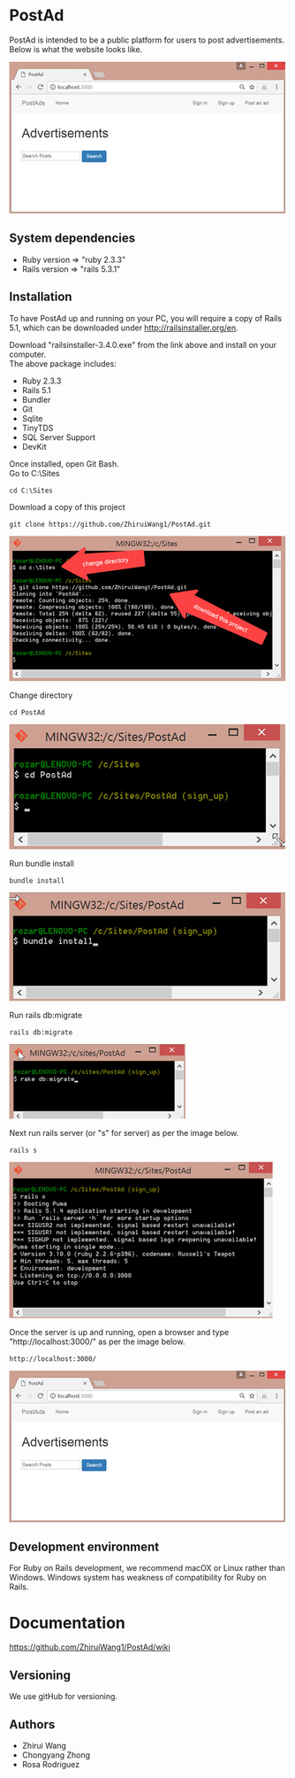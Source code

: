 # PostAd

PostAd is intended to be a public platform for users to post advertisements. <br />
Below is what the website looks like.

![Alt text](https://github.com/rozar17/proj2/blob/master/img/1.%20index.jpg?raw=true "Optional Title") <br />



## System dependencies

* Ruby version 		=>		"ruby 2.3.3"
* Rails version 	=>		"rails 5.3.1"



## Installation
To have PostAd up and running on your PC, you will require a copy of Rails 5.1, which can be downloaded under http://railsinstaller.org/en. <br />

Download "railsinstaller-3.4.0.exe" from the link above and install on your computer. <br />
The above package includes:
*	Ruby 2.3.3
*	Rails 5.1
*	Bundler
*	Git
*	Sqlite
*	TinyTDS
*	SQL Server Support
*	DevKit


Once installed, open Git Bash. <br />
Go to C:\Sites
```
cd C:\Sites
```


Download a copy of this project
```
git clone https://github.com/ZhiruiWang1/PostAd.git
```
![Alt text](https://github.com/rozar17/proj2/blob/master/img/2.%20gitBash_download.jpg?raw=true "Optional Title") <br />



Change directory
```
cd PostAd
```
![Alt text](https://github.com/rozar17/proj2/blob/master/img/3.%20gitBash.jpg?raw=true "Optional Title") <br />



Run bundle install
```
bundle install
```
![Alt text](https://github.com/rozar17/proj2/blob/master/img/4.%20bundle%20install.jpg?raw=true "Optional Title") <br />



Run rails db:migrate
```
rails db:migrate
```
![Alt text](https://github.com/rozar17/proj2/blob/master/img/5.%20db%20migrate.jpg?raw=true "Optional Title") <br />



Next run rails server (or "s" for server) as per the image below.
```
rails s
```
![Alt text](https://github.com/rozar17/proj2/blob/master/img/6.%20rails%20s.jpg?raw=true "Optional Title") <br />



Once the server is up and running, open a browser and type "http://localhost:3000/" as per the image below.
```
http://localhost:3000/
```
![Alt text](https://github.com/rozar17/proj2/blob/master/img/1.%20index.jpg?raw=true "Optional Title") <br />

## Development environment
For Ruby on Rails development, we recommend macOX or Linux rather than Windows. Windows system has weakness of compatibility for Ruby on Rails.



# Documentation

https://github.com/ZhiruiWang1/PostAd/wiki



## Versioning
We use gitHub for versioning.



## Authors
* Zhirui Wang
* Chongyang Zhong
* Rosa Rodriguez



